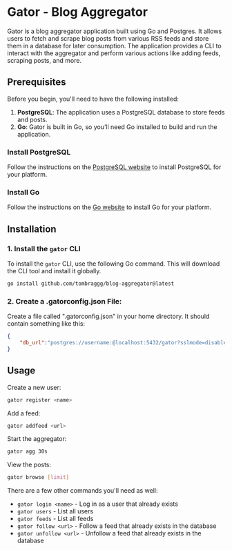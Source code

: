 # Gator - Blog Aggregator

Gator is a blog aggregator application built using Go and Postgres. It allows users to fetch and scrape blog posts from various RSS feeds and store them in a database for later consumption. The application provides a CLI to interact with the aggregator and perform various actions like adding feeds, scraping posts, and more.

## Prerequisites

Before you begin, you'll need to have the following installed:

1. **PostgreSQL**: The application uses a PostgreSQL database to store feeds and posts.
2. **Go**: Gator is built in Go, so you’ll need Go installed to build and run the application.

### Install PostgreSQL
Follow the instructions on the [PostgreSQL website](https://www.postgresql.org/download/) to install PostgreSQL for your platform.

### Install Go
Follow the instructions on the [Go website](https://golang.org/doc/install) to install Go for your platform.

## Installation

### 1. Install the `gator` CLI

To install the `gator` CLI, use the following Go command. This will download the CLI tool and install it globally.

```bash
go install github.com/tombraggg/blog-aggregator@latest
```

### 2. Create a .gatorconfig.json File:

Create a file called ".gatorconfig.json" in your home directory. It should contain something like this:

```json
{
    "db_url":"postgres://username:@localhost:5432/gator?sslmode=disable"
}
```

## Usage

Create a new user:

```bash
gator register <name>
```

Add a feed:

```bash
gator addfeed <url>
```

Start the aggregator:

```bash
gator agg 30s
```

View the posts:

```bash
gator browse [limit]
```

There are a few other commands you'll need as well:

- `gator login <name>` - Log in as a user that already exists
- `gator users` - List all users
- `gator feeds` - List all feeds
- `gator follow <url>` - Follow a feed that already exists in the database
- `gator unfollow <url>` - Unfollow a feed that already exists in the database